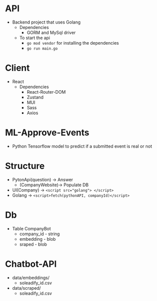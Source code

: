 # API
- Backend project that uses Golang
  - Dependencies
    - GORM and MySql driver
  - To start the api
    - ``go mod vendor`` for installing the dependencies
    - ``go run main.go`` 

# Client
- React
  - Dependencies
    - React-Router-DOM
    - Zustand
    - MUI
    - Sass
    - Axios

# ML-Approve-Events
- Python Tensorflow model to predict if a submitted event is real or not

# Structure
- PytonApi(question) -> Answer
  - (CompanyWebsite)-> Populate DB
- UI(Company) -> ``<script src="golang"> </script>``
- Golang -> ``<script>fetch(pythonAPI, companyId)</script>``

# Db
- Table CompanyBot
  - company_id - string
  - embedding - blob
  - sraped - blob

# Chatbot-API
- data/embeddings/
  - soleadify_id.csv
- data/scraped/
  - soleadify_id.csv